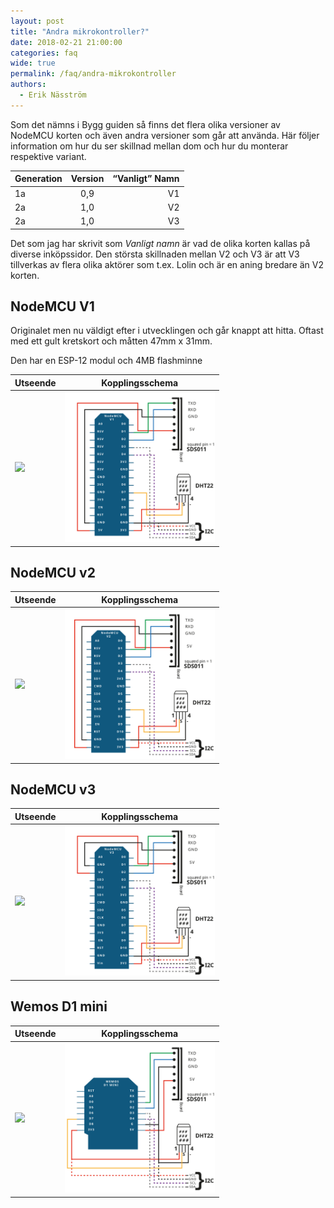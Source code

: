 ```yaml
---
layout: post
title: "Andra mikrokontroller?"
date: 2018-02-21 21:00:00
categories: faq
wide: true
permalink: /faq/andra-mikrokontroller
authors:
  - Erik Näsström
---
```


Som det nämns i Bygg guiden så finns det flera olika versioner av NodeMCU korten och även andra versioner som går att använda. Här följer information om hur du ser skillnad mellan dom och hur du monterar respektive variant.

| Generation        | Version           | “Vanligt” Namn  |
| ------------- |:-------------:| -----:|
| 1a      | 0,9 | V1 |
| 2a      | 1,0      |   V2 |
| 2a | 1,0      |    V3 |

Det som jag har skrivit som _Vanligt namn_ är vad de olika korten kallas på diverse inköpssidor. Den största skillnaden mellan V2 och V3
är att V3 tillverkas av flera olika aktörer som t.ex. Lolin och är en aning bredare än V2 korten.

## NodeMCU V1
Originalet men nu väldigt efter i utvecklingen och går knappt att hitta. Oftast med ett gult kretskort och måtten 47mm x 31mm.

Den har en ESP-12 modul och 4MB flashminne

| Utseende        | Kopplingsschema           |
| ------------- |:-------------:| 
| <img src="https://i1.wp.com/www.esp8266learning.com/wp-content/uploads/2016/03/NodeMCU-v0.9.jpg" width="240" /> | <img src="NodeMCU_v1.svg" width="240" /> |

## NodeMCU v2


| Utseende        | Kopplingsschema           |
| ------------- |:-------------:| 
| <img src="https://www.conrad.com/medias/global/ce/9000_9999/9400/9430/9437/1613301_ZB_00_FB.EPS_1000.jpg" width="240" /> | <img src="NodeMCU_v2.svg" width="240" /> |


## NodeMCU v3

| Utseende        | Kopplingsschema           |
| ------------- |:-------------:| 
| <img src="https://cdn.tindiemedia.com/images/resize/ewVRNa1aQJp9kjQbuJhJnCYxkIk=/p/full-fit-in/2400x1600/i/52445/products/2016-06-26T18%3A06%3A06.695Z-2.jpg" width="240" /> | <img src="NodeMCU_v3.svg" width="240" /> |

## Wemos D1 mini

| Utseende        | Kopplingsschema           |
| ------------- |:-------------:| 
| <img src="https://wiki.wemos.cc/_media/products:d1:mini-1.jpg" width="240" /> | <img src="Wemos_D1_Mini.svg" width="240" /> |
